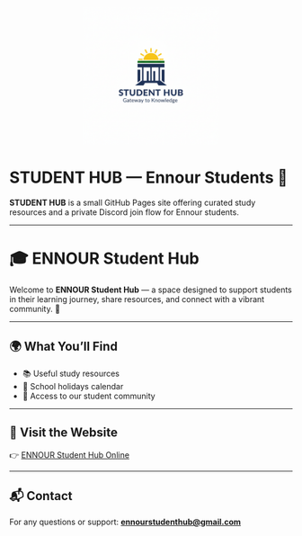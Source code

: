 <!-- Resize the logo -->
<p align="center">
  <img src="images/logo.png" alt="Ennour Logo" width="244"/>
</p>

# STUDENT HUB — Ennour Students 🎒

**STUDENT HUB** is a small GitHub Pages site offering curated study resources and a private Discord join flow for Ennour students.

---

# 🎓 ENNOUR Student Hub

Welcome to **ENNOUR Student Hub** — a space designed to support students in their learning journey, share resources, and connect with a vibrant community. 🌟  

---

## 🌍 What You’ll Find
- 📚 Useful study resources  
- 📅 School holidays calendar  
- 🤝 Access to our student community  

---

## 🚀 Visit the Website
👉 [ENNOUR Student Hub Online](https://suvscd-io.github.io/ENNOUR---STUDENT-HUB/)

---

## 📬 Contact
For any questions or support: **ennourstudenthub@gmail.com**
